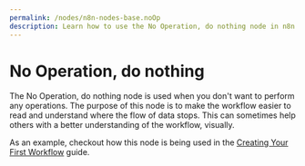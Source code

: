 ```yaml
---
permalink: /nodes/n8n-nodes-base.noOp
description: Learn how to use the No Operation, do nothing node in n8n
---
```


# No Operation, do nothing

The No Operation, do nothing node is used when you don't want to perform any operations. The purpose of this node is to make the workflow easier to read and understand where the flow of data stops. This can sometimes help others with a better understanding of the workflow, visually. 

As an example, checkout how this node is being used in the [Creating Your First Workflow](../../../../getting-started/creating-your-first-workflow.md) guide.
